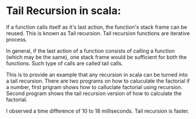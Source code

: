 # Tail Recursion in scala:


If a function calls itself as it's last action, the function's stack frame can be reused. This is known as Tail recursion. Tail recursion functions are iterative process.

In general, if the last action of a function consists of calling a function (which may be the same), one stack frame would be sufficient for both the functions.
Such type of calls are called tail calls.

This is to provide an example that any recursion in scala can be turned into a tail recursion. There are two programs on how to caluculate the factorial if a number, first prigram shows how to calluclate factorial using recursion.
Second program shows the tail recursion version of how to calculate the factorial.

I observed a time difference of 10 to 18 milliseconds. Tail recursion is faster.

